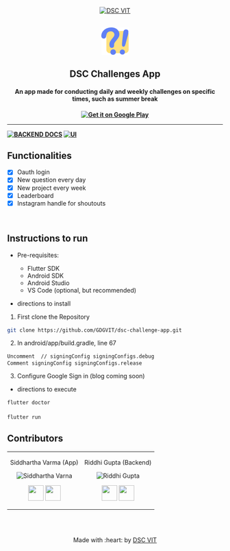 <p align="center">
<a href="https://dscvit.com">
	<img src="https://user-images.githubusercontent.com/30529572/92081025-fabe6f00-edb1-11ea-9169-4a8a61a5dd45.png" alt="DSC VIT"/>
</a>
</p>
<p align="center">
	<br>
	<img src="https://raw.githubusercontent.com/BRO3886/dsc-challenge-app/master/assets/images/logo.png" alt="app logo" height=64>
	<h2 align="center">DSC Challenges App</h2>
	<h4 align="center">An app made for conducting daily and weekly challenges on specific times, such as summer break<h4>
	<p align="center">
		<a href='https://play.google.com/store/apps/details?id=com.dscvit.daily_mcq&pcampaignid=pcampaignidMKT-Other-global-all-co-prtnr-py-PartBadge-Mar2515-1'><img alt='Get it on Google Play' src='https://play.google.com/intl/en_us/badges/static/images/badges/en_badge_web_generic.png' height="64"/></a>
	</p>
</p>

---
[![BACKEND DOCS](https://img.shields.io/badge/Documentation-see%20docs-green?style=flat-square&logo=appveyor)](https://documenter.getpostman.com/view/7638824/Szzj8J48?version=latest#6e6140d1-b586-4c5e-aeee-e730726b0230) 
  [![UI ](https://img.shields.io/badge/User%20Interface-Link%20to%20UI-orange?style=flat-square&logo=appveyor)](https://xd.adobe.com/view/1909dc61-2bf0-45ef-4e38-03572cc381c0-6f38/)


## Functionalities
- [x]  Oauth login
- [x]  New question every day
- [x]  New project every week
- [x]  Leaderboard
- [x]  Instagram handle for shoutouts

<br>


## Instructions to run

* Pre-requisites:
	-  Flutter SDK
	-  Android SDK
	-  Android Studio
	-  VS Code (optional, but recommended)

* directions to install

1. First clone the Repository
```bash
git clone https://github.com/GDGVIT/dsc-challenge-app.git
```

2. In android/app/build.gradle, line 67
```
Uncomment  // signingConfig signingConfigs.debug
Comment signingConfig signingConfigs.release
```

3. Configure Google Sign in (blog coming soon)
* directions to execute

```bash
flutter doctor

flutter run
```

## Contributors

<table>
<tr align="center">
<td>

Siddhartha Varma (App)

<p align="center">
<img src = "https://avatars1.githubusercontent.com/u/39856034?s=400&u=b2f0ffe4ff639d4257db47e7268ed22e8aaf0221&v=4" width="150" height="150" alt="Siddhartha Varna">
</p>
<p align="center">
<a href = "https://github.com/BRO3886" target="_blank"><img src = "http://www.iconninja.com/files/241/825/211/round-collaboration-social-github-code-circle-network-icon.svg" width="36" height = "36"/></a>
<a href = "https://www.linkedin.com/in/siddharthav22/" target="_blank">
<img src = "http://www.iconninja.com/files/863/607/751/network-linkedin-social-connection-circular-circle-media-icon.svg" width="36" height="36"/>
</a>
</p>
</td>


<td>

Riddhi Gupta (Backend)

<p align="center">
<img src = "https://avatars2.githubusercontent.com/u/43917576?s=460&u=b9ba679a93963e9dd0cc8b849dce4cfc26c4f24f&v=4" width="150" height="150" alt="Riddhi Gupta">
</p>
<p align="center">
<a href = "https://github.com/RiddhiGupta5" target="_blank"><img src = "http://www.iconninja.com/files/241/825/211/round-collaboration-social-github-code-circle-network-icon.svg" width="36" height = "36"/></a>
<a href = "https://www.linkedin.com/in/riddhi-gupta-6a587017a/" target="_blank">
<img src = "http://www.iconninja.com/files/863/607/751/network-linkedin-social-connection-circular-circle-media-icon.svg" width="36" height="36"/>
</a>
</p>
</td>

</tr>
</table>


<br>
<br>

<p align="center">
	Made with :heart: by <a href="https://dscvit.com">DSC VIT</a>
</p>

